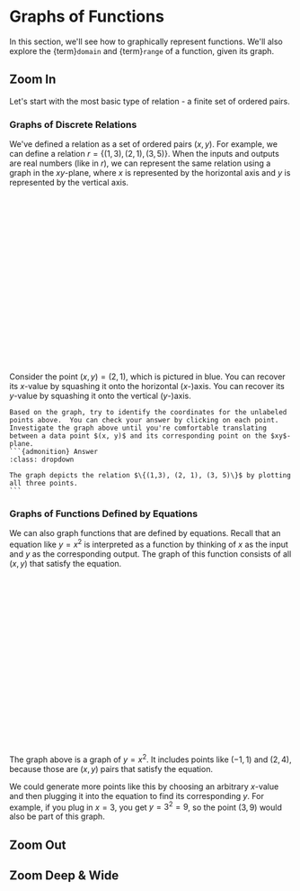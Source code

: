 # Graphs of Functions

In this section, we'll see how to graphically represent functions.  We'll also explore the {term}`domain` and {term}`range` of a function, given its graph.

## Zoom In

Let's start with the most basic type of relation - a finite set of ordered pairs.

### Graphs of Discrete Relations

We've defined a relation as a set of ordered pairs $(x, y)$.  For example, we can define a relation $r = \{(1,3), (2, 1), (3, 5)\}$.  When the inputs and outputs are real numbers (like in $r$), we can represent the same relation using a graph in the $xy$-plane, where $x$ is represented by the horizontal axis and $y$ is represented by the vertical axis.

<div id="calculator1" style="width: 100%; height: 300px; margin-left: auto; margin-right: auto;">
</div>

Consider the point $(x, y) = (2, 1)$, which is pictured in blue.  You can recover its $x$-value by squashing it onto the horizontal ($x$-)axis.  You can recover its $y$-value by squashing it onto the vertical ($y$-)axis.

````{admonition} Practice
Based on the graph, try to identify the coordinates for the unlabeled points above.  You can check your answer by clicking on each point. Investigate the graph above until you're comfortable translating between a data point $(x, y)$ and its corresponding point on the $xy$-plane.
```{admonition} Answer
:class: dropdown

The graph depicts the relation $\{(1,3), (2, 1), (3, 5)\}$ by plotting all three points.
```
````

### Graphs of Functions Defined by Equations

We can also graph functions that are defined by equations.  Recall that an equation like $y = x^2$ is interpreted as a function by thinking of $x$ as the input and $y$ as the corresponding output.  The graph of this function consists of all $(x, y)$ that satisfy the equation.

<div id="calculator2" style="width: 100%; height: 300px; margin-left: auto; margin-right: auto;">
</div>

The graph above is a graph of $y = x^2$.  It includes points like $(-1, 1)$ and $(2, 4)$, because those are $(x, y)$ pairs that satisfy the equation.  

We could generate more points like this by choosing an arbitrary $x$-value and then plugging it into the equation to find its corresponding $y$.  For example, if you plug in $x = 3$, you get $y = 3^2 = 9$, so the point $(3, 9)$ would also be part of this graph.

<script src="https://www.desmos.com/api/v1.6/calculator.js?apiKey=dcb31709b452b1cf9dc26972add0fda6"></script>

<script src="../../../scripts/1-c-graphs-of-functions.js">// Populates Desmos graphs
</script>

## Zoom Out

## Zoom Deep & Wide
